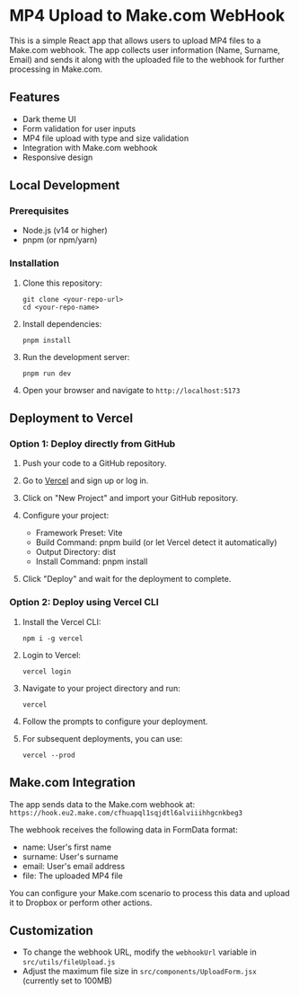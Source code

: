 # MP4 Upload to Make.com WebHook

This is a simple React app that allows users to upload MP4 files to a Make.com webhook. The app collects user information (Name, Surname, Email) and sends it along with the uploaded file to the webhook for further processing in Make.com.

## Features

- Dark theme UI
- Form validation for user inputs
- MP4 file upload with type and size validation
- Integration with Make.com webhook
- Responsive design

## Local Development

### Prerequisites

- Node.js (v14 or higher)
- pnpm (or npm/yarn)

### Installation

1. Clone this repository:
   ```
   git clone <your-repo-url>
   cd <your-repo-name>
   ```

2. Install dependencies:
   ```
   pnpm install
   ```

3. Run the development server:
   ```
   pnpm run dev
   ```

4. Open your browser and navigate to `http://localhost:5173`

## Deployment to Vercel

### Option 1: Deploy directly from GitHub

1. Push your code to a GitHub repository.

2. Go to [Vercel](https://vercel.com) and sign up or log in.

3. Click on "New Project" and import your GitHub repository.

4. Configure your project:
   - Framework Preset: Vite
   - Build Command: pnpm build (or let Vercel detect it automatically)
   - Output Directory: dist
   - Install Command: pnpm install

5. Click "Deploy" and wait for the deployment to complete.

### Option 2: Deploy using Vercel CLI

1. Install the Vercel CLI:
   ```
   npm i -g vercel
   ```

2. Login to Vercel:
   ```
   vercel login
   ```

3. Navigate to your project directory and run:
   ```
   vercel
   ```

4. Follow the prompts to configure your deployment.

5. For subsequent deployments, you can use:
   ```
   vercel --prod
   ```

## Make.com Integration

The app sends data to the Make.com webhook at:
`https://hook.eu2.make.com/cfhuapql1sqjdtl6alviiihhgcnkbeg3`

The webhook receives the following data in FormData format:
- name: User's first name
- surname: User's surname
- email: User's email address
- file: The uploaded MP4 file

You can configure your Make.com scenario to process this data and upload it to Dropbox or perform other actions.

## Customization

- To change the webhook URL, modify the `webhookUrl` variable in `src/utils/fileUpload.js`
- Adjust the maximum file size in `src/components/UploadForm.jsx` (currently set to 100MB)
